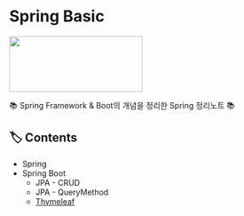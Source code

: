 # Spring Basic

<p><img src="https://user-images.githubusercontent.com/41675375/79252543-c4dd2480-7ebc-11ea-96d5-fd2ba68546b5.png" width="240" height="100"></p>

📚 Spring Framework & Boot의 개념을 정리한 Spring 정리노트 📚

## 🏷️ Contents
- Spring
- Spring Boot
  - JPA - CRUD
  - JPA - QueryMethod
  - [Thymeleaf](https://github.com/hanbinleejoy/daily-dev-log/tree/master/spring/spring-boot/thymeleaf)




